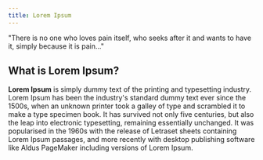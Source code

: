 ```yaml
---
title: Lorem Ipsum
---
```


"There is no one who loves pain itself, who seeks after it
and wants to have it, simply because it is pain..."

## What is Lorem Ipsum?

**Lorem Ipsum** is simply dummy text of the printing and typesetting
industry. Lorem Ipsum has been the industry's standard dummy text ever
since the 1500s, when an unknown printer took a galley of type and
scrambled it to make a type specimen book. It has survived not only
five centuries, but also the leap into electronic typesetting, 
remaining essentially unchanged. It was popularised in the 1960s with
the release of Letraset sheets containing Lorem Ipsum passages, and
more recently with desktop publishing software like Aldus PageMaker 
including versions of Lorem Ipsum.
